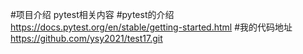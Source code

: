 #项目介绍
pytest相关内容
#pytest的介绍
https://docs.pytest.org/en/stable/getting-started.html
#我的代码地址
https://github.com/ysy2021/test17.git